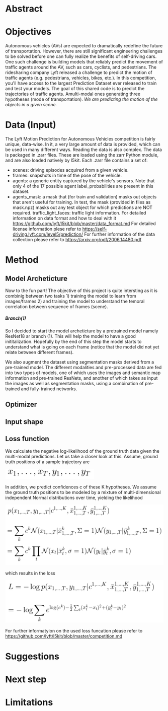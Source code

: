 # Abstract

# Objectives
Autonomous vehicles (AVs) are expected to dramatically redefine the future of transportation. However, there are still significant engineering challenges to be solved before one can fully realize the benefits of self-driving cars. One such challenge is building models that reliably predict the movement of traffic agents around the AV, such as cars, cyclists, and pedestrians. The ridesharing company Lyft released a challenge to predict the motion of traffic agents (e.g. pedestrians, vehicles, bikes, etc.). In this competition, you'll have access to the largest Prediction Dataset ever released to train and test your models.
The goal of this shared code is to predict the trajectories of traffic agents. Amulti-modal ones generating three hypotheses (mode of transportation). 
_We are predicting the motion of the objects in a given scene._
# Data (Input)
The Lyft Motion Prediction for Autonomous Vehicles competition is fairly unique, data-wise. In it, a very large amount of data is provided, which can be used in many different ways. Reading the data is also complex.
The data is packaged in .zarr files. These are loaded using the zarr Python module, and are also loaded natively by l5kit. Each .zarr file contains a set of:
* scenes: driving episodes acquired from a given vehicle.
* frames: snapshots in time of the pose of the vehicle.
* agents: a generic entity captured by the vehicle's sensors. Note that only 4 of the 17 possible agent label_probabilities are present in this dataset.
* agents_mask: a mask that (for train and validation) masks out objects that aren't useful for training. In test, the mask (provided in files as mask.npz) masks out any test object for which predictions are NOT required.
traffic_light_faces: traffic light information.
For detailed information on data format and how to deal with it https://github.com/lyft/l5kit/blob/master/data_format.md
For detailed license information plese refer to https://self-driving.lyft.com/level5/prediction/
For further information of the data collection please refer to https://arxiv.org/pdf/2006.14480.pdf

# Method
## Model Archeticture
Now to the fun part! 
The objective of this project is quite intersting as it is combinig between two tasks 1) training the model to learn from images/frames 2)
and training the model to understand the temoral correlation between sequence of frames (scene). 
##### Branch(1)
So I decided to start the model archeticture by a pretrained model namely ResNet18 ar branch (1). This will help the model to have a good inititalization. Hopefully by the end of this step the model starts to understand what is going on each frame (notice that the model did not yet relate between different frames).


We also augment the dataset using segmentation masks derived from a pre-trained model. The different modalities and pre-processed data are fed into two types of models, one of which uses the images and semantic map information and pre-trained ResNets, and another of which takes as input the images as well as segmentation masks, using a combination of pre-trained and fully-trained networks.

## Optimizer
## Input shape
## Loss function
We calculate the negative log-likelihood of the ground truth data given the multi-modal predictions. Let us take a closer look at this. Assume, ground truth positions of a sample trajectory are

![Eq1](https://github.com/MKamel1/Kaggle_Lyft/blob/master/DeepLeraning/images/eq1.PNG)

In addition, we predict confidences c of these K hypotheses. We assume the ground truth positions to be modeled by a mixture of multi-dimensional independent Normal distributions over time, yielding the likelihood

![Eq2](https://github.com/MKamel1/Kaggle_Lyft/blob/master/DeepLeraning/images/eq2.PNG)

which results in the loss

![Eq3](https://github.com/MKamel1/Kaggle_Lyft/blob/master/DeepLeraning/images/eq3.PNG)

For further informatyion on the used loss funcation please refer to https://github.com/lyft/l5kit/blob/master/competition.md
# Suggestions

# Next step

# Limitations
